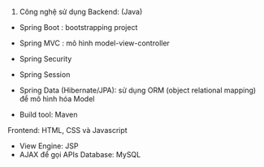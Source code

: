 1. Công nghệ sử dụng
Backend: (Java)
- Spring Boot : bootstrapping project
- Spring MVC : mô  hình model-view-controller
- Spring Security
- Spring Session
- Spring Data  (Hibernate/JPA): sử dụng ORM (object relational mapping) để mô hình hóa Model

- Build tool:  Maven

Frontend: HTML, CSS và Javascript
- View Engine: JSP
- AJAX để gọi APIs 
Database: MySQL
